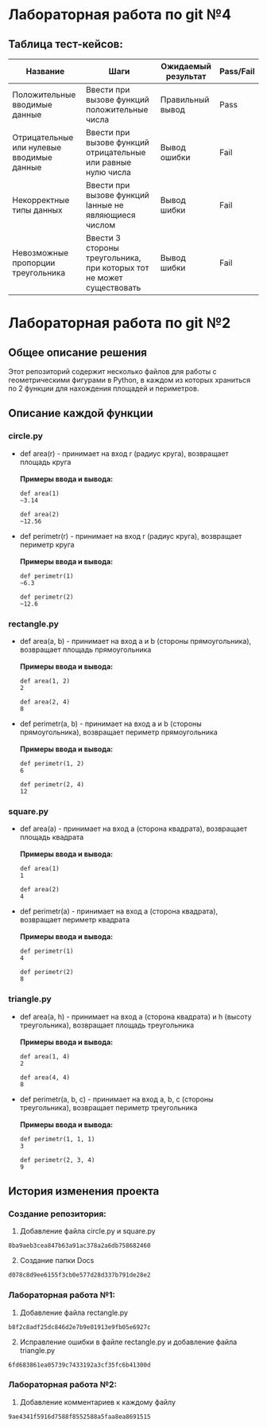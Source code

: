 # Лабораторная работа по git №4
## Таблица тест-кейсов:

|Название | Шаги| Ожидаемый результат | Pass/Fail |
|------------|-------|--------------|-------------|
| Положительные вводимые данные | Ввести при вызове функций положительные числа | Правильный вывод | Pass |
| Отрицательные или нулевые вводимые данные | Ввести при вызове функций отрицательные или равные нулю числа | Вывод ошибки | Fail |
| Некорректные типы данных |  Ввести при вызове функций lанные не являющиеся числом | Вывод шибки | Fail |
| Невозможные пропорции треугольника | Ввести 3 стороны треугольника, при которых тот не может существовать| Вывод шибки | Fail |




# Лабораторная работа по git №2
## Общее описание решения
Этот репозиторий содержит несколько файлов для работы с геометрическими фигурами в Python, в каждом из которых храниться по 2 функции для нахождения площадей и периметров.
## Описание каждой функции
### circle.py
* def area(r) - принимает на вход r (радиус круга), возвращает площадь круга <br /> <br />
**Примеры ввода и вывода:**
  ```
  def area(1)
  ~3.14
  ```

  ```
  def area(2)
  ~12.56
  ```

* def perimetr(r) - принимает на вход r (радиус круга), возвращает периметр круга <br /> <br />
**Примеры ввода и вывода:**
  ```
  def perimetr(1)
  ~6.3
  ```

  ```
  def perimetr(2)
  ~12.6
  ```
  

### rectangle.py
* def area(a, b) - принимает на вход a и b (стороны прямоугольника), возвращает площадь прямоугольника <br /> <br />
**Примеры ввода и вывода:**
  ```
  def area(1, 2)
  2
  ```

  ```
  def area(2, 4)
  8
  ```

* def perimetr(a, b) - принимает на вход a и b (стороны прямоугольника), возвращает периметр прямоугольника <br /> <br />
**Примеры ввода и вывода:**
  ```
  def perimetr(1, 2)
  6
  ```

  ```
  def perimetr(2, 4)
  12
  ```


### square.py
* def area(a) - принимает на вход a (сторонa квадрата), возвращает площадь квадрата <br /> <br />
**Примеры ввода и вывода:**
  ```
  def area(1)
  1
  ```

  ```
  def area(2)
  4
  ```

* def perimetr(a) - принимает на вход a (сторонa квадрата), возвращает периметр квадрата <br /> <br />
**Примеры ввода и вывода:**
  ```
  def perimetr(1)
  4
  ```

  ```
  def perimetr(2)
  8
  ```
  

### triangle.py
* def area(a, h) - принимает на вход a (сторонa квадрата) и h (высоту треугольника), возвращает площадь треугольника <br /> <br />
**Примеры ввода и вывода:**
  ```
  def area(1, 4)
  2
  ```

  ```
  def area(4, 4)
  8
  ```

* def perimetr(a, b, c) - принимает на вход a, b, c (стороны треугольника), возвращает периметр треугольника <br /> <br />
**Примеры ввода и вывода:**
  ```
  def perimetr(1, 1, 1)
  3
  ```

  ```
  def perimetr(2, 3, 4)
  9
  ```


## История изменения проекта
### Создание репозитория:
1. Добавление файла circle.py и square.py
```
8ba9aeb3cea847b63a91ac378a2a6db758682460
```
2. Создание папки Docs
```
d078c8d9ee6155f3cb0e577d28d337b791de28e2
```
### Лабораторная работа №1:
1. Добавление файла rectangle.py
```
b8f2c8adf25dc846d2e7b9e01913e9fb05e6927c
```
2. Исправление ошибки в файле rectangle.py и добавление файла triangle.py
```
6fd683861ea05739c7433192a3cf35fc6b41300d
```
### Лабораторная работа №2:
1. Добавление комментариев к каждому файлу
```
9ae4341f5916d7588f8552588a5faa8ea8691515
```


  
